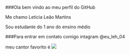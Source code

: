 ###Ola bem vindo ao meu perfil do GitHub

Me chamo Leticia Leão Martins

Sou estudante do 1 ano do ensino médio

###Para entrar em contato comigo
intagram @eu_leh_04

 meu cantor favorito é
 ![](https://i.em.com.br/sVsvxq9SJVg5jq8XKi0K42urdmo=/750x0/smart/imgsapp.em.com.br/app/noticia_127983242361/2023/06/13/1506295/rapper-thiago-veigh-olha-para-a-camera_1_73845.jpg)
